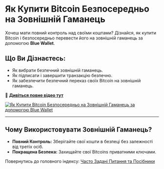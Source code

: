 # Як Купити Bitcoin Безпосередньо на Зовнішній Гаманець

Хочеш мати повний контроль над своїми коштами? Дізнайся, як купити Bitcoin і безпосередньо перевести його на зовнішній гаманець за допомогою **Blue Wallet**.  

## **Що Ви Дізнаєтесь:**
- Як вибрати безпечний зовнішній гаманець.  
- Як підписати і завершити транзакцію безпечно.  
- Як забезпечити безпечний переказ своїх Bitcoin на зовнішній гаманець.  

🔗 **[Дивіться повне відео тут](https://www.youtube.com/watch?v=d3STuVfFWfQ)**  

[![Як Купити Bitcoin Безпосередньо на Зовнішній Гаманець за допомогою Blue Wallet](https://img.youtube.com/vi/d3STuVfFWfQ/0.jpg)](https://www.youtube.com/watch?v=d3STuVfFWfQ)  

---

## **Чому Використовувати Зовнішній Гаманець?**
- **Повний Контроль:** Зберігайте свої кошти в безпеці без залежності від третіх осіб.  
- **Покращена Безпека:** Захищайте свої Bitcoins приватними ключами.  

Повернутись до головного індексу: [Часто Задані Питання та Посібники](/faq/tutorials)
